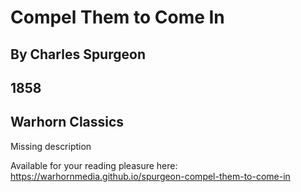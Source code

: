 # Compel Them to Come In

## By Charles Spurgeon

## 1858

## Warhorn Classics


Missing description

Available for your reading pleasure here:
https://warhornmedia.github.io/spurgeon-compel-them-to-come-in
